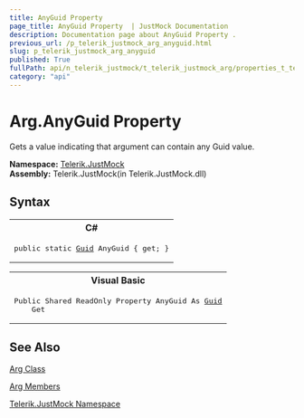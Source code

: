```yaml
---
title: AnyGuid Property 
page_title: AnyGuid Property  | JustMock Documentation
description: Documentation page about AnyGuid Property .
previous_url: /p_telerik_justmock_arg_anyguid.html
slug: p_telerik_justmock_arg_anyguid
published: True
fullPath: api/n_telerik_justmock/t_telerik_justmock_arg/properties_t_telerik_justmock_arg/p_telerik_justmock_arg_anyguid
category: "api"
---
```


# Arg.AnyGuid Property



Gets a value indicating that argument can contain any Guid value.


 **Namespace:**  [Telerik.JustMock](n_telerik_justmock) <br> **Assembly:** Telerik.JustMock(in Telerik.JustMock.dll)
## Syntax


<div id="syntaxCodeBlocks" class="code"><span codeLanguage="CSharp"><table><tr><th>C#</th></tr><tr><td><pre xml:space="preserve"><span class="keyword">public</span> <span class="keyword">static</span> <a href="https://msdn2.microsoft.com/en-us/library/cey1zx63" target="_blank">Guid</a> <span class="identifier">AnyGuid</span> { <span class="keyword">get</span>; }</pre></td></tr></table></span><span codeLanguage="VisualBasicDeclaration"><table><tr><th>Visual Basic</th></tr><tr><td><pre xml:space="preserve"><span class="keyword">Public</span> <span class="keyword">Shared</span> <span class="keyword">ReadOnly</span> <span class="keyword">Property</span> <span class="identifier">AnyGuid</span> <span class="keyword">As</span> <a href="https://msdn2.microsoft.com/en-us/library/cey1zx63" target="_blank">Guid</a>
	<span class="keyword">Get</span></pre></td></tr></table></span></div>


## See Also



 [Arg Class](t_telerik_justmock_arg) 

 [Arg Members](allmembers_t_telerik_justmock_arg) 

 [Telerik.JustMock Namespace](n_telerik_justmock) 



